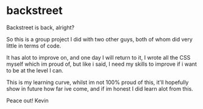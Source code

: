 # backstreet
Backstreet is back, alright?

So this is a group project I did with two other guys, both of whom did very little in terms of code.

It has alot to improve on, and one day I will return to it, I wrote all the CSS myself which im proud of, but like i said,
I need my skills to improve if i want to be at the level I can.

This is my learning curve, whilst im not 100% proud of this, it'll hopefully show in future how far ive come, and if im honest I did
learn alot from this.

Peace out!
Kevin
